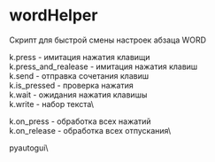 # wordHelper
Скрипт для быстрой смены настроек абзаца WORD

k.press - имитация нажатия клавищи\
k.press_and_realease - имитация нажатия клавиш\
k.send - отправка сочетания клавиш\
k.is_pressed - проверка нажатия\
k.wait - ожидания нажатия клавишы\
k.write - набор текста\

k.on_press - обработка всех нажатий\
k.on_release - обработка всех отпускания\


pyautogui\

